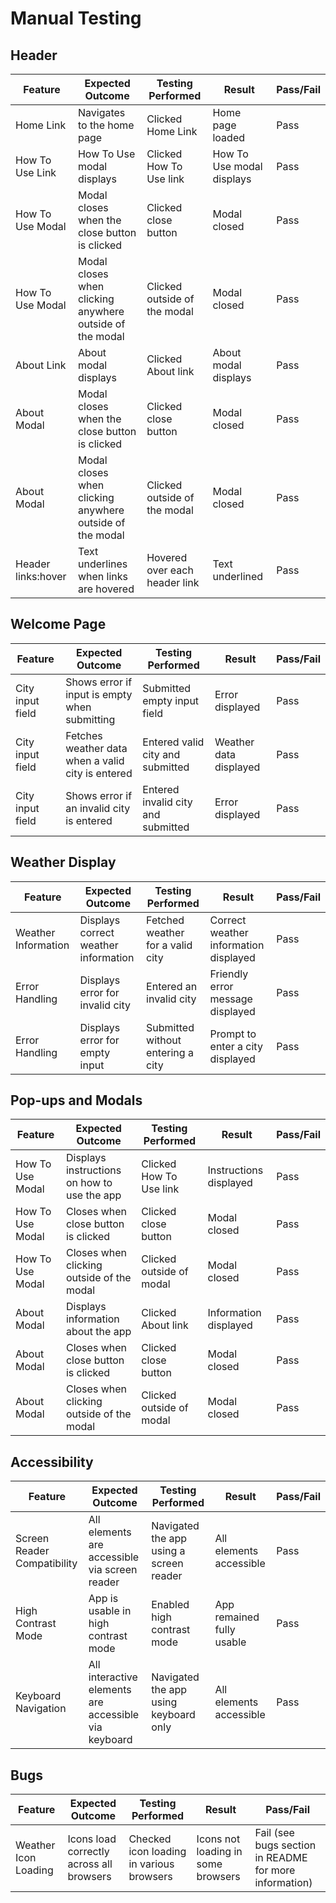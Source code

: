 # Manual Testing

## Header

| Feature | Expected Outcome | Testing Performed | Result | Pass/Fail |
| ------- | ---------------- | ----------------- | ------ | --------- |
| Home Link | Navigates to the home page | Clicked Home Link | Home page loaded | Pass |
| How To Use Link | How To Use modal displays | Clicked How To Use link | How To Use modal displays | Pass |
| How To Use Modal | Modal closes when the close button is clicked | Clicked close button | Modal closed | Pass |
| How To Use Modal | Modal closes when clicking anywhere outside of the modal | Clicked outside of the modal | Modal closed | Pass |
| About Link | About modal displays | Clicked About link | About modal displays | Pass |
| About Modal | Modal closes when the close button is clicked | Clicked close button | Modal closed | Pass |
| About Modal | Modal closes when clicking anywhere outside of the modal | Clicked outside of the modal | Modal closed | Pass |
| Header links:hover | Text underlines when links are hovered | Hovered over each header link | Text underlined | Pass |

## Welcome Page

| Feature | Expected Outcome | Testing Performed | Result | Pass/Fail |
| ------- | ---------------- | ----------------- | ------ | --------- |
| City input field | Shows error if input is empty when submitting | Submitted empty input field | Error displayed | Pass |
| City input field | Fetches weather data when a valid city is entered | Entered valid city and submitted | Weather data displayed | Pass |
| City input field | Shows error if an invalid city is entered | Entered invalid city and submitted | Error displayed | Pass |

## Weather Display

| Feature | Expected Outcome | Testing Performed | Result | Pass/Fail |
| ------- | ---------------- | ----------------- | ------ | --------- |
| Weather Information | Displays correct weather information | Fetched weather for a valid city | Correct weather information displayed | Pass |
| Error Handling | Displays error for invalid city | Entered an invalid city | Friendly error message displayed | Pass |
| Error Handling | Displays error for empty input | Submitted without entering a city | Prompt to enter a city displayed | Pass |

## Pop-ups and Modals

| Feature | Expected Outcome | Testing Performed | Result | Pass/Fail |
| ------- | ---------------- | ----------------- | ------ | --------- |
| How To Use Modal | Displays instructions on how to use the app | Clicked How To Use link | Instructions displayed | Pass |
| How To Use Modal | Closes when close button is clicked | Clicked close button | Modal closed | Pass |
| How To Use Modal | Closes when clicking outside of the modal | Clicked outside of modal | Modal closed | Pass |
| About Modal | Displays information about the app | Clicked About link | Information displayed | Pass |
| About Modal | Closes when close button is clicked | Clicked close button | Modal closed | Pass |
| About Modal | Closes when clicking outside of the modal | Clicked outside of modal | Modal closed | Pass |

## Accessibility

| Feature | Expected Outcome | Testing Performed | Result | Pass/Fail |
| ------- | ---------------- | ----------------- | ------ | --------- |
| Screen Reader Compatibility | All elements are accessible via screen reader | Navigated the app using a screen reader | All elements accessible | Pass |
| High Contrast Mode | App is usable in high contrast mode | Enabled high contrast mode | App remained fully usable | Pass |
| Keyboard Navigation | All interactive elements are accessible via keyboard | Navigated the app using keyboard only | All elements accessible | Pass |

## Bugs

| Feature | Expected Outcome | Testing Performed | Result | Pass/Fail |
| ------- | ---------------- | ----------------- | ------ | --------- |
| Weather Icon Loading | Icons load correctly across all browsers | Checked icon loading in various browsers | Icons not loading in some browsers | Fail (see bugs section in README for more information) |

